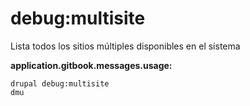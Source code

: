 # debug:multisite
Lista todos los sitios múltiples disponibles en el sistema

**application.gitbook.messages.usage:**
```
drupal debug:multisite
dmu
```
